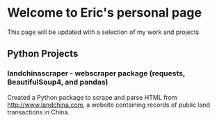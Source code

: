 # Welcome to Eric's personal page
This page will be updated with a selection of my work and projects

## Python Projects
### landchinascraper - webscraper package (requests, BeautifulSoup4, and pandas)
Created a Python package to scrape and parse HTML from http://www.landchina.com, a website containing records of public land transactions in China. 
